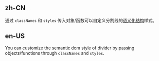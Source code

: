 ## zh-CN

通过 `classNames` 和 `styles` 传入对象/函数可以自定义分割线的[语义化结构](#semantic-dom)样式。

## en-US

You can customize the [semantic dom](#semantic-dom) style of divider by passing objects/functions through `classNames` and `styles`.
